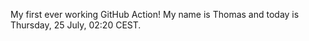 My first ever working GitHub Action!
My name is Thomas and today is Thursday, 25 July, 02:20 CEST. 
